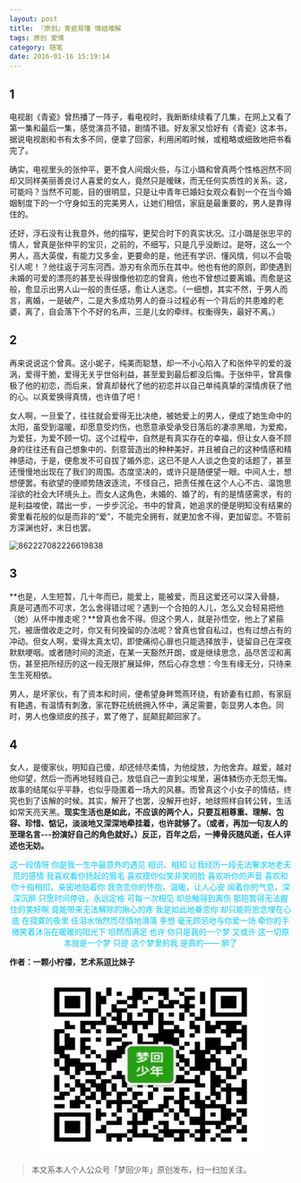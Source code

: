 ```yaml
---
layout: post
title: 『原创』青瓷易懂 情结难解
tags: 原创 爱情
category: 随笔
date: 2016-01-16 15:19:14
---
```


## 1

电视剧《青瓷》曾热播了一阵子，看电视时，我断断续续看了几集，在网上又看了第一集和最后一集，感觉演员不错，剧情不错。好友家又恰好有《青瓷》这本书，据说电视剧和书有太多不同，便拿了回家，利用闲暇时候，或粗略或细致地把书看完了。

确实，电视里头的张仲平，更不食人间烟火些，与江小璐和曾真两个性格迥然不同却又同样美丽善良讨人喜爱的女人，竟然只是暧昧，而无任何实质性的关系。这，可能吗？当然不可能，目的很明显，只是让中青年已婚妇女观众看到一个在当今婚姻制度下的一个守身如玉的完美男人，让她们相信，家庭是最重要的，男人是靠得住的。

还好，浮石没有让我意外，他的描写，更契合时下的真实状况。江小璐是张忠平的情人，曾真是张仲平的宝贝，之前的，不细写，只是几乎没断过。是呀，这么一个男人，高大英俊，有能力又多金，更要命的是，他还有学识、懂风情，何以不会吸引人呢！？他往返于河东河西，游刃有余而乐在其中。他也有他的原则，即使遇到未婚的可爱的漂亮的甚至长得很像他初恋的曾真，他也不曾想过要离婚。而愈是这般，愈显示出男人山一般的责任感，愈让人迷恋。（一细想，其实不然，于男人而言，离婚，一是破产，二是大多成功男人的奋斗过程必有一个背后的共患难的老婆，离了，自会落下个不好的名声，三是儿女的牵绊。权衡得失，最好不离。）

## 2

再来说说这个曾真。这小妮子，纯美而聪慧，却一不小心陷入了和张仲平的爱的漩涡，爱得干脆，爱得无关乎世俗利益，甚至爱到最后都没后悔。于张仲平，曾真像极了他的初恋，而后来，曾真却替代了他的初恋并以自己单纯真挚的深情虏获了他的心。以真爱换得真情，也许值了吧！

女人啊，一旦爱了，往往就会爱得无比决绝，被她爱上的男人，便成了她生命中的太阳，虽受到温暖，却愿意受灼伤，也愿意承受承受日落后的凄凉黑暗，为爱痴，为爱狂，为爱不顾一切。这个过程中，自然是有真实存在的幸福，但让女人奋不顾身的往往还有自己想象中的、刻意营造出的种种美好，并且被自己的这种情感和精神感动，于是，便愈发不可自拔了婚外恋，这已不是人人谈之色变的话题了，甚至还慢慢地出现在了我们的周围。态度坚决的，或许只是随便望一眼。中间人士，想想便罢。有欲望的便顺势随波逐流，不怪自己，把责任推在这个人心不古、温饱思淫欲的社会大环境头上。而女人这角色，未婚的、婚了的，有的是情感需求，有的是利益唆使，踏出一步，一步步沉沦。书中的曾真，她追求的便是明知没有结果的雾里看花般的似是而非的“爱”，不能完全拥有，就更加舍不得，更加留恋。不管前方深渊也好，末日也罢。

![862227082226619838](http://7xlkoc.com1.z0.glb.clouddn.com/wp-content/uploads/2016/01/2016011609032333.jpg)

## 3

**也是，人生短暂，几十年而已，能爱上，能被爱，而且这爱还可以深入骨髓，真是可遇而不可求，怎么舍得错过呢？遇到一个合拍的人儿，怎么又会轻易把他（她）从怀中推走呢？**曾真也舍不得。但这个男人，就是孙悟空，他上了紧箍咒，被唐僧收走之时，你又有何挽留的办法呢？曾真也曾自私过，也有过想占有的冲动。但女人啊，爱得太真太切，即使痛彻心扉也只能选择放手，徒留自己在深夜默默哽咽。或者随时间的流逝，在某一天豁然开朗，或是继续思念，品尽苦涩和离伤，甚至把所经历的这一段无限扩展延伸，然后心存念想：今生有缘无分，只待来生生死相依。

男人，是坏家伙，有了资本和时间，便希望身畔莺燕环绕，有娇妻有红颜，有家庭有艳遇，有温情有刺激，家花野花统统拥入怀中，满足需要，彰显男人本色。同时，男人也像顽皮的孩子，累了倦了，屁颠屁颠回家了。

## 4

女人，是傻家伙，明知自己傻，却还倾尽柔情，为他绽放，为他舍弃。越爱，越对他仰望，然后一而再地轻贱自己，放低自己一直到尘埃里，遍体鳞伤亦无怨无悔。
故事的结尾似乎平静，也似乎隐匿着一场大的风暴。而曾真这个小女子的情结，终究也到了该解的时候。其实，解开了也罢，没解开也好，地球照样自转公转，生活如常天亮天黑。**现实生活也是如此，不应该的两个人，只要互相尊重、理解、包容、珍惜、惦记，淡淡地又深深地牵挂着，也许就够了。（或者，再加一句友人的至理名言---扮演好自己的角色就好。）反正，百年之后，一捧骨灰随风逝，任人评述也无妨。**

<div align="center">
<span style="color: #00ccff">这一段情呀</span>
<span style="color: #00ccff"> 你是我一生中最意外的遇见</span>
<span style="color: #00ccff"> 相识、相知</span>
<span style="color: #00ccff"> 让我经历一段无法奢求地老天荒的感情</span>
<span style="color: #00ccff"> 我喜欢看你扬起的眉毛</span>
<span style="color: #00ccff"> 喜欢摸你似笑非笑的脸</span>
<span style="color: #00ccff"> 喜欢听你的声音</span>
<span style="color: #00ccff"> 喜欢和你十指相扣，亲密地贴着你</span>
<span style="color: #00ccff"> 我贪恋你的怀抱，温暖，让人心安</span>
<span style="color: #00ccff"> 闻着你的气息，深深沉醉</span>
<span style="color: #00ccff"> 只愿时间停驻，永远定格</span>
<span style="color: #00ccff"> 可每一次相见</span>
<span style="color: #00ccff"> 却总触得到离伤</span>
<span style="color: #00ccff"> 那短暂得无法握住的美好啊</span>
<span style="color: #00ccff"> 竟能带来无法解除的揪心的疼</span>
<span style="color: #00ccff"> 我是如此地眷恋你</span>
<span style="color: #00ccff"> 却只能将思念埋在心底</span>
<span style="color: #00ccff"> 在寂寞的夜里</span>
<span style="color: #00ccff"> 任泪水悄然而尽情地滑落</span>
<span style="color: #00ccff"> 多想</span>
<span style="color: #00ccff"> 毫无顾忌地与你爱一场</span>
<span style="color: #00ccff"> 牵你的手</span>
<span style="color: #00ccff"> 微笑着沐浴在暖暖的阳光下</span>
<span style="color: #00ccff"> 坦然而满足</span>
<span style="color: #00ccff"> 也许</span>
<span style="color: #00ccff"> 你只是我的一个梦</span>
<span style="color: #00ccff"> 又或许</span>
<span style="color: #00ccff"> 这一切原本就是一个梦</span>
<span style="color: #00ccff"> 只是</span>
<span style="color: #00ccff"> 这个梦里的我</span>
<span style="color: #00ccff"> 是真的——</span>
<span style="color: #00ccff"> 醉了</span>
</div>

**作者：一颗小柠檬，艺术系逗比妹子**

<div align="center">
<img src="assets/img/qrcode-logo.png" width="400" height="320" />
</div>

> 本文系本人个人公众号「梦回少年」原创发布，扫一扫加关注。